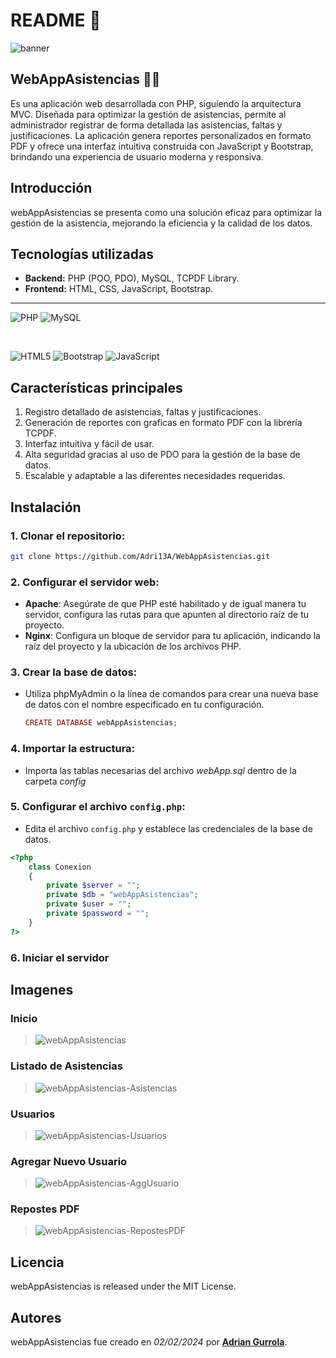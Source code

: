 # **README 📖**

![banner](https://github.com/user-attachments/assets/25e0f6cd-b07e-4363-a3d1-6ebedda9bbdf)




## **WebAppAsistencias ✍🏻**

Es una aplicación web desarrollada con PHP, siguiendo la arquitectura MVC. Diseñada para optimizar la gestión de asistencias, permite al administrador registrar de forma detallada las asistencias, faltas y justificaciones. La aplicación genera reportes personalizados en formato PDF y ofrece una interfaz intuitiva construida con JavaScript y Bootstrap, brindando una experiencia de usuario moderna y responsiva.


## **Introducción**

webAppAsistencias se presenta como una solución eficaz para optimizar la gestión de la asistencia, mejorando la eficiencia y la calidad de los datos.


## **Tecnologías utilizadas**

- **Backend:** PHP (POO, PDO), MySQL, TCPDF Library.
- **Frontend:** HTML, CSS, JavaScript, Bootstrap.
<hr>

![PHP](https://img.shields.io/badge/php-%23777BB4.svg?style=for-the-badge&logo=php&logoColor=white)
![MySQL](https://img.shields.io/badge/mysql-4479A1.svg?style=for-the-badge&logo=mysql&logoColor=white)

<br>

![HTML5](https://img.shields.io/badge/html5-%23E34F26.svg?style=for-the-badge&logo=html5&logoColor=white)
![Bootstrap](https://img.shields.io/badge/bootstrap-%238511FA.svg?style=for-the-badge&logo=bootstrap&logoColor=white)
![JavaScript](https://img.shields.io/badge/javascript-%23323330.svg?style=for-the-badge&logo=javascript&logoColor=%23F7DF1E)


## **Características principales**

1. Registro detallado de asistencias, faltas y justificaciones.
2. Generación de reportes con graficas en formato PDF con la librería TCPDF.
3. Interfaz intuitiva y fácil de usar.
4. Alta seguridad gracias al uso de PDO para la gestión de la base de datos.
5. Escalable y adaptable a las diferentes necesidades requeridas.

## **Instalación**

### **1. Clonar el repositorio:**
```Bash
git clone https://github.com/Adri13A/WebAppAsistencias.git
```

### **2. Configurar el servidor web:**
  - **Apache**: Asegúrate de que PHP esté habilitado y de igual manera tu servidor, configura las rutas para que apunten al directorio raíz de tu proyecto.
  - **Nginx**: Configura un bloque de servidor para tu aplicación, indicando la raíz del proyecto y la ubicación de los archivos PHP.

### **3. Crear la base de datos:**

- Utiliza phpMyAdmin o la línea de comandos para crear una nueva base de datos con el nombre especificado en tu configuración.
  ```PHP
  CREATE DATABASE webAppAsistencias;
  ```
### **4. Importar la estructura:**
- Importa las tablas necesarias del archivo *webApp.sql* dentro de la carpeta *config*

### **5. Configurar el archivo `config.php`:**
- Edita el archivo `config.php` y establece las credenciales de la base de datos.
```PHP
<?php
    class Conexion
    {
        private $server = "";
        private $db = "webAppAsistencias";
        private $user = "";
        private $password = "";
    }
?>
```

### **6. Iniciar el servidor**


## **Imagenes**
### Inicio
> ![webAppAsistencias](https://github.com/user-attachments/assets/c6eda8fe-dd37-4033-a6d8-36cf59284b29)

### Listado de Asistencias
> ![webAppAsistencias-Asistencias](https://github.com/user-attachments/assets/bd054869-3c03-4bdd-ad1c-07650e6f2bcd)

### Usuarios
> ![webAppAsistencias-Usuarios](https://github.com/user-attachments/assets/2601a664-9f15-4502-991c-f59d04040272)

### Agregar Nuevo Usuario
> ![webAppAsistencias-AggUsuario](https://github.com/user-attachments/assets/193a4791-c101-4bf8-9a2c-7b3d889039b5)


### Repostes PDF
> ![webAppAsistencias-RepostesPDF](https://github.com/user-attachments/assets/84c05360-a115-4d41-a73a-8f0ba6e489b7)

## **Licencia**

webAppAsistencias is released under the MIT License.

## **Autores**

webAppAsistencias fue creado en *02/02/2024* por **[Adrian Gurrola](https://github.com/Adri13A)**.
